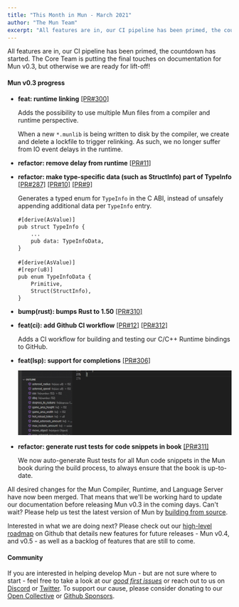 ```yaml
---
title: "This Month in Mun - March 2021"
author: "The Mun Team"
excerpt: "All features are in, our CI pipeline has been primed, the countdown has started. The Core Team is putting the final touches on documentation for Mun v0.3, but otherwise we are ready for lift-off!"
---
```


All features are in, our CI pipeline has been primed, the countdown has started.
The Core Team is putting the final touches on documentation for Mun v0.3, but otherwise we are ready for lift-off!

#### Mun v0.3 progress

* **feat: runtime linking** [[PR#300]](https://github.com/mun-lang/mun/pull/300)

  Adds the possibility to use multiple Mun files from a compiler and runtime perspective.

  When a new `*.munlib` is being written to disk by the compiler, we create and delete a lockfile to trigger relinking.
  As such, we no longer suffer from IO event delays in the runtime.

* **refactor: remove delay from runtime** [[PR#11]](https://github.com/mun-lang/runtime-ffi/pull/11)

* **refactor: make type-specific data (such as StructInfo) part of TypeInfo** [[PR#287]](https://github.com/mun-lang/mun/pull/287) [[PR#10]](https://github.com/mun-lang/runtime-ffi/pull/10) [[PR#9]](https://github.com/mun-lang/abi-c/pull/9)
  
  Generates a typed enum for `TypeInfo` in the C ABI, instead of unsafely appending additional data per `TypeInfo` entry.

  ```mun
  #[derive(AsValue)]
  pub struct TypeInfo {
      ...
      pub data: TypeInfoData,
  }

  #[derive(AsValue)]
  #[repr(u8)]
  pub enum TypeInfoData {
      Primitive,
      Struct(StructInfo),
  }
  ```
* **bump(rust): bumps Rust to 1.50** [[PR#310]](https://github.com/mun-lang/mun/pull/310)

* **feat(ci): add Github CI workflow** [[PR#12]](https://github.com/mun-lang/runtime-ffi/pull/12) [[PR#312]](https://github.com/mun-lang/mun/pull/312)

  Adds a CI workflow for building and testing our C/C++ Runtime bindings to GitHub.

* **feat(lsp): support for completions** [[PR#306]](https://github.com/mun-lang/mun/pull/306)

  <img src="../images/autocomplete.gif" alt="Autocomplete working for Mun in VSCode " />

* **refactor: generate rust tests for code snippets in book** [[PR#311]](https://github.com/mun-lang/mun/pull/311)

  We now auto-generate Rust tests for all Mun code snippets in the Mun book during the build process, to always ensure that the book is up-to-date.

All desired changes for the Mun Compiler, Runtime, and Language Server have now been merged.
That means that we'll be working hard to update our documentation before releasing Mun v0.3 in the coming days.
Can't wait?
Please help us test the latest version of Mun by [building from source](https://github.com/mun-lang/mun#building-from-source).

Interested in what we are doing next?
Please check out our [high-level roadmap](https://github.com/mun-lang/mun/projects/2) on Github that details new features for future releases - Mun v0.4, and v0.5 - as well as a backlog of features that are still to come.

#### Community

If you are interested in helping develop Mun - but are not sure where to start - feel free to take a look at our [*good first issues*][gfi] or reach out to us on [Discord](https://discord.gg/SfvvcCU) or [Twitter][twi]. To support our cause, please consider donating to our [Open Collective][oc] or [Github Sponsors][gs].

[doh]: https://hacktoberfest.digitalocean.com
[gfi]: https://github.com/mun-lang/mun/issues?q=is%3Aissue+is%3Aopen+label%3A%22good+first+issue%22
[oc]: https://opencollective.com/mun
[gs]: https://github.com/sponsors/mun-lang
[twi]: https://twitter.com/munlangorg
